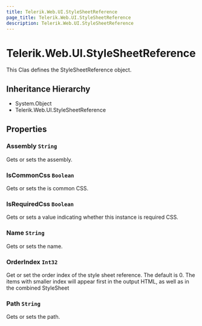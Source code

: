 ```yaml
---
title: Telerik.Web.UI.StyleSheetReference
page_title: Telerik.Web.UI.StyleSheetReference
description: Telerik.Web.UI.StyleSheetReference
---
```


# Telerik.Web.UI.StyleSheetReference

This Clas defines the StyleSheetReference object.

## Inheritance Hierarchy

* System.Object
* Telerik.Web.UI.StyleSheetReference

## Properties

###  Assembly `String`

Gets or sets the assembly.

###  IsCommonCss `Boolean`

Gets or sets the is common CSS.

###  IsRequiredCss `Boolean`

Gets or sets a value indicating whether this instance is required CSS.

###  Name `String`

Gets or sets the name.

###  OrderIndex `Int32`

Get or set the order index of the style sheet reference. The default is 0.
            The items with smaller index will appear first in the output HTML, as well as in the combined StyleSheet

###  Path `String`

Gets or sets the path.


